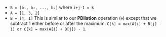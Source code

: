 - `B = [b₁, b₂, ..., bₘ]`
where `i+j-1 = k`  
- `A = [1, 3, 2]`
- `B = [4, 1]`
This is similar to our **PDilation** operation (`⊕`) except that we subtract 1 either before or after the maximum: `C[k] = max(A[i] + B[j] - 1) or C[k] = max(A[i] + B[j]) - 1`. 
